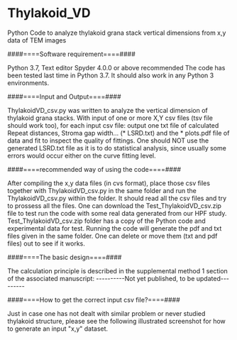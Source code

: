# Thylakoid_VD
Python Code to analyze thylakoid grana stack vertical dimensions from x,y data of TEM images

####====Software requirement====####

Python 3.7, Text editor Spyder 4.0.0 or above recommended
The code has been tested last time in Python 3.7. It should also work in any Python 3 environments.

####====Input and Output====####

ThylakoidVD_csv.py was written to analyze the vertical dimension of thylakoid grana stacks. With 
input of one or more X,Y csv files (tsv file should work too), for each input csv file: output one txt file of 
calculated Repeat distances, Stroma gap width... (* LSRD.txt) and the * plots.pdf file of data and fit to inspect the quality
of fittings. One should NOT use the generated LSRD.txt file as it is to do statistical analysis, since usually 
some errors would occur either on the curve fitting level.

####====recommended way of using the code====####

After compiling the x,y data files (in cvs format), place those csv files together with ThylakoidVD_csv.py in the
same folder and run the ThylakoidVD_csv.py within the folder. It should read all the csv files and try to prossess
all the files. 
One can download the Test_ThylakoidVD_csv.zip file to test run the code with some real data generated from our HPF study.
Test_ThylakoidVD_csv.zip folder has a copy of the Python code and experimental data for test. Running the code will generate
the pdf and txt files given in the same folder. One can delete or move them (txt and pdf files) out to see if it works.

####====The basic design====####

The calculation principle is described in the supplemental method 1 section of the associated manuscript:
----------Not yet published, to be updated---------

####====How to get the correct input csv file?====####

Just in case one has not dealt with similar problem or never studied thylakoid structure, please see the following illustrated 
screenshot for how to generate an input "x,y" dataset.


